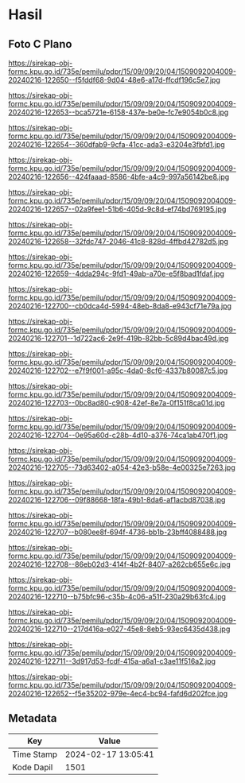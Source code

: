 # Hasil

## Foto C Plano

https://sirekap-obj-formc.kpu.go.id/735e/pemilu/pdpr/15/09/09/20/04/1509092004009-20240216-122650--f5fddf68-9d04-48e6-a17d-ffcdf196c5e7.jpg

https://sirekap-obj-formc.kpu.go.id/735e/pemilu/pdpr/15/09/09/20/04/1509092004009-20240216-122653--bca5721e-6158-437e-be0e-fc7e9054b0c8.jpg

https://sirekap-obj-formc.kpu.go.id/735e/pemilu/pdpr/15/09/09/20/04/1509092004009-20240216-122654--360dfab9-9cfa-41cc-ada3-e3204e3fbfd1.jpg

https://sirekap-obj-formc.kpu.go.id/735e/pemilu/pdpr/15/09/09/20/04/1509092004009-20240216-122656--424faaad-8586-4bfe-a4c9-997a56142be8.jpg

https://sirekap-obj-formc.kpu.go.id/735e/pemilu/pdpr/15/09/09/20/04/1509092004009-20240216-122657--02a9fee1-51b6-405d-9c8d-ef74bd769195.jpg

https://sirekap-obj-formc.kpu.go.id/735e/pemilu/pdpr/15/09/09/20/04/1509092004009-20240216-122658--32fdc747-2046-41c8-828d-4ffbd42782d5.jpg

https://sirekap-obj-formc.kpu.go.id/735e/pemilu/pdpr/15/09/09/20/04/1509092004009-20240216-122659--4dda294c-9fd1-49ab-a70e-e5f8bad1fdaf.jpg

https://sirekap-obj-formc.kpu.go.id/735e/pemilu/pdpr/15/09/09/20/04/1509092004009-20240216-122700--cb0dca4d-5994-48eb-8da8-e943cf71e79a.jpg

https://sirekap-obj-formc.kpu.go.id/735e/pemilu/pdpr/15/09/09/20/04/1509092004009-20240216-122701--1d722ac6-2e9f-419b-82bb-5c89d4bac49d.jpg

https://sirekap-obj-formc.kpu.go.id/735e/pemilu/pdpr/15/09/09/20/04/1509092004009-20240216-122702--e7f9f001-a95c-4da0-8cf6-4337b80087c5.jpg

https://sirekap-obj-formc.kpu.go.id/735e/pemilu/pdpr/15/09/09/20/04/1509092004009-20240216-122703--0bc8ad80-c908-42ef-8e7a-0f151f8ca01d.jpg

https://sirekap-obj-formc.kpu.go.id/735e/pemilu/pdpr/15/09/09/20/04/1509092004009-20240216-122704--0e95a60d-c28b-4d10-a376-74ca1ab470f1.jpg

https://sirekap-obj-formc.kpu.go.id/735e/pemilu/pdpr/15/09/09/20/04/1509092004009-20240216-122705--73d63402-a054-42e3-b58e-4e00325e7263.jpg

https://sirekap-obj-formc.kpu.go.id/735e/pemilu/pdpr/15/09/09/20/04/1509092004009-20240216-122706--09f88668-18fa-49b1-8da6-af1acbd87038.jpg

https://sirekap-obj-formc.kpu.go.id/735e/pemilu/pdpr/15/09/09/20/04/1509092004009-20240216-122707--b080ee8f-694f-4736-bb1b-23bff4088488.jpg

https://sirekap-obj-formc.kpu.go.id/735e/pemilu/pdpr/15/09/09/20/04/1509092004009-20240216-122708--86eb02d3-414f-4b2f-8407-a262cb655e6c.jpg

https://sirekap-obj-formc.kpu.go.id/735e/pemilu/pdpr/15/09/09/20/04/1509092004009-20240216-122710--b75bfc96-c35b-4c06-a51f-230a29b63fc4.jpg

https://sirekap-obj-formc.kpu.go.id/735e/pemilu/pdpr/15/09/09/20/04/1509092004009-20240216-122710--217d416a-e027-45e8-8eb5-93ec6435d438.jpg

https://sirekap-obj-formc.kpu.go.id/735e/pemilu/pdpr/15/09/09/20/04/1509092004009-20240216-122711--3d917d53-fcdf-415a-a6a1-c3ae11f516a2.jpg

https://sirekap-obj-formc.kpu.go.id/735e/pemilu/pdpr/15/09/09/20/04/1509092004009-20240216-122652--f5e35202-979e-4ec4-bc94-fafd6d202fce.jpg


## Metadata

| Key        | Value               |
| ---------- | ------------------- |
| Time Stamp | 2024-02-17 13:05:41 |
| Kode Dapil | 1501                |



